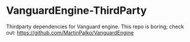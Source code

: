 # VanguardEngine-ThirdParty
Thirdparty dependencies for Vanguard engine. This repo is boring; check out: https://github.com/MartinPalko/VanguardEngine
